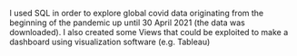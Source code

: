 I used SQL in order to explore global covid data originating from the beginning of the pandemic up until 30 April 2021 (the data was downloaded).
I also created some Views that could be exploited to make a dashboard using visualization software (e.g. Tableau)
